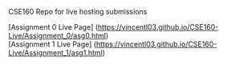 CSE160 Repo for live hosting submissions

[Assignment 0 Live Page] (https://vincentl03.github.io/CSE160-Live/Assignment_0/asg0.html) <br>
[Assignment 1 Live Page] (https://vincentl03.github.io/CSE160-Live/Assignment_1/asg1.html) <br>
